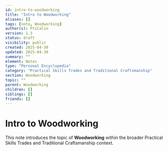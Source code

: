 ```yaml
---
id: intro-to-woodworking
title: "Intro to Woodworking"
aliases: []
tags: [note, Woodworking]
author(s): PtiCalin
version: 1.3
status: draft
visibility: public
created: 2025-04-30
updated: 2025-04-30
summary: ""
element: Notes
type: "Personal Encyclopedia"
category: "Practical Skills Trades and Traditional Craftsmanship"
section: Woodworking
topic: ""
parent: Woodworking
children: []
siblings: []
friends: []
---
```

# Intro to Woodworking

This note introduces the topic of **Woodworking** within the broader Practical Skills Trades and Traditional Craftsmanship context.
